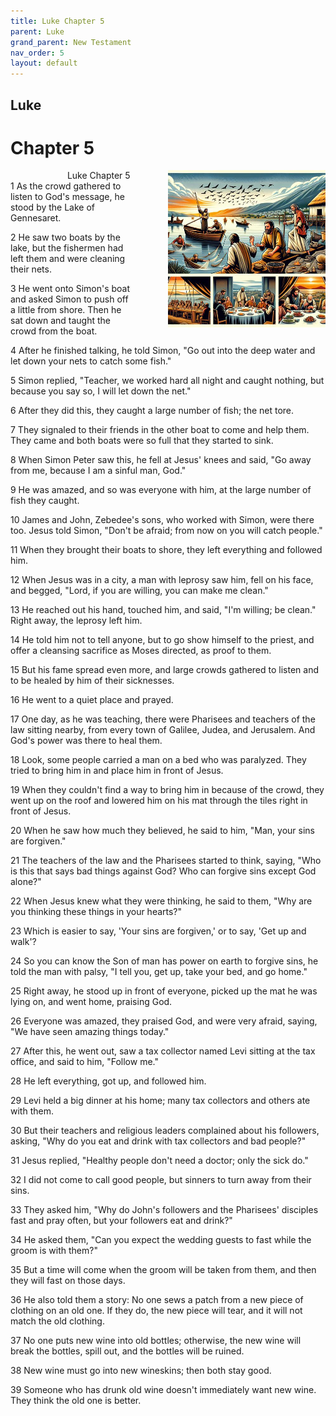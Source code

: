 ```yaml
---
title: Luke Chapter 5
parent: Luke
grand_parent: New Testament
nav_order: 5
layout: default
---
```


## Luke

# Chapter 5

<div style="clear: both; text-align: right;">
    <div style="max-width: 50%; height: auto; float: right; margin: 0 0 10px 10px; padding-left: 10%;">
        <img src="/assets/Image/Luke/500/5.jpg" alt="Luke Chapter 5" class="chapter-image">
    </div>
    <figcaption style="font-size: 14px; text-align: right;">Luke Chapter 5</figcaption>
</div>
1 As the crowd gathered to listen to God's message, he stood by the Lake of Gennesaret.

2 He saw two boats by the lake, but the fishermen had left them and were cleaning their nets.

3 He went onto Simon's boat and asked Simon to push off a little from shore. Then he sat down and taught the crowd from the boat.

4 After he finished talking, he told Simon, "Go out into the deep water and let down your nets to catch some fish."

5 Simon replied, "Teacher, we worked hard all night and caught nothing, but because you say so, I will let down the net."

6 After they did this, they caught a large number of fish; the net tore.

7 They signaled to their friends in the other boat to come and help them. They came and both boats were so full that they started to sink.

8 When Simon Peter saw this, he fell at Jesus' knees and said, "Go away from me, because I am a sinful man, God."

9 He was amazed, and so was everyone with him, at the large number of fish they caught.

10 James and John, Zebedee's sons, who worked with Simon, were there too. Jesus told Simon, "Don't be afraid; from now on you will catch people."

11 When they brought their boats to shore, they left everything and followed him.

12 When Jesus was in a city, a man with leprosy saw him, fell on his face, and begged, "Lord, if you are willing, you can make me clean."

13 He reached out his hand, touched him, and said, "I'm willing; be clean." Right away, the leprosy left him.

14 He told him not to tell anyone, but to go show himself to the priest, and offer a cleansing sacrifice as Moses directed, as proof to them.

15 But his fame spread even more, and large crowds gathered to listen and to be healed by him of their sicknesses.

16 He went to a quiet place and prayed.

17 One day, as he was teaching, there were Pharisees and teachers of the law sitting nearby, from every town of Galilee, Judea, and Jerusalem. And God's power was there to heal them.

18 Look, some people carried a man on a bed who was paralyzed. They tried to bring him in and place him in front of Jesus.

19 When they couldn't find a way to bring him in because of the crowd, they went up on the roof and lowered him on his mat through the tiles right in front of Jesus.

20 When he saw how much they believed, he said to him, "Man, your sins are forgiven."

21 The teachers of the law and the Pharisees started to think, saying, "Who is this that says bad things against God? Who can forgive sins except God alone?"

22 When Jesus knew what they were thinking, he said to them, "Why are you thinking these things in your hearts?"

23 Which is easier to say, 'Your sins are forgiven,' or to say, 'Get up and walk'?

24 So you can know the Son of man has power on earth to forgive sins, he told the man with palsy, "I tell you, get up, take your bed, and go home."

25 Right away, he stood up in front of everyone, picked up the mat he was lying on, and went home, praising God.

26 Everyone was amazed, they praised God, and were very afraid, saying, "We have seen amazing things today."

27 After this, he went out, saw a tax collector named Levi sitting at the tax office, and said to him, "Follow me."

28 He left everything, got up, and followed him.

29 Levi held a big dinner at his home; many tax collectors and others ate with them.

30 But their teachers and religious leaders complained about his followers, asking, "Why do you eat and drink with tax collectors and bad people?"

31 Jesus replied, "Healthy people don't need a doctor; only the sick do."

32 I did not come to call good people, but sinners to turn away from their sins.

33 They asked him, "Why do John's followers and the Pharisees' disciples fast and pray often, but your followers eat and drink?"

34 He asked them, "Can you expect the wedding guests to fast while the groom is with them?"

35 But a time will come when the groom will be taken from them, and then they will fast on those days.

36 He also told them a story: No one sews a patch from a new piece of clothing on an old one. If they do, the new piece will tear, and it will not match the old clothing.

37 No one puts new wine into old bottles; otherwise, the new wine will break the bottles, spill out, and the bottles will be ruined.

38 New wine must go into new wineskins; then both stay good.

39 Someone who has drunk old wine doesn't immediately want new wine. They think the old one is better.


